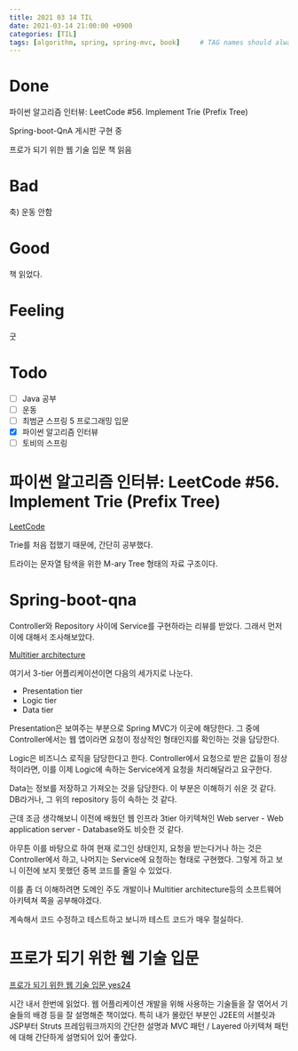 ```yaml
---
title: 2021 03 14 TIL
date: 2021-03-14 21:00:00 +0900
categories: [TIL]
tags: [algorithm, spring, spring-mvc, book]     # TAG names should always be lowercase
---
```


# Done

파이썬 알고리즘 인터뷰: LeetCode #56. Implement Trie (Prefix Tree)

Spring-boot-QnA 게시판 구현 중

프로가 되기 위한 웹 기술 입문 책 읽음

# Bad

축) 운동 안함

# Good

책 읽었다.

# Feeling

굿

# Todo

- [ ] Java 공부
- [ ] 운동
- [ ] 최범균 스프링 5 프로그래밍 입문
- [x] 파이썬 알고리즘 인터뷰
- [ ] 토비의 스프링

# 파이썬 알고리즘 인터뷰: LeetCode #56. Implement Trie (Prefix Tree)

[LeetCode](https://leetcode.com/problems/kth-largest-element-in-an-array/)

Trie를 처음 접했기 때문에, 간단히 공부했다.

트라이는 문자열 탐색을 위한 M-ary Tree 형태의 자료 구조이다.

# Spring-boot-qna

Controller와 Repository 사이에 Service를 구현하라는 리뷰를 받았다. 그래서 먼저 이에 대해서 조사해보았다.

[Multitier architecture](https://en.wikipedia.org/wiki/Multitier_architecture)

여기서 3-tier 어플리케이션이면 다음의 세가지로 나눈다.

- Presentation tier
- Logic tier
- Data tier

Presentation은 보여주는 부분으로 Spring MVC가 이곳에 해당한다. 그 중에 Controller에서는 웹 앱이라면 요청이 정상적인 형태인지를 확인하는 것을 담당한다.

Logic은 비즈니스 로직을 담당한다고 한다. Controller에서 요청으로 받은 값들이 정상적이라면, 이를 이제 Logic에 속하는 Service에게 요청을 처리해달라고 요구한다.

Data는 정보를 저장하고 가져오는 것을 담당한다. 이 부분은 이해하기 쉬운 것 같다. DB라거나, 그 위의 repository 등이 속하는 것 같다.

근데 조금 생각해보니 이전에 배웠던 웹 인프라 3tier 아키텍쳐인 Web server - Web application server - Database와도 비슷한 것 같다.

아무튼 이를 바탕으로 하여 현재 로그인 상태인지, 요청을 받는다거나 하는 것은 Controller에서 하고, 나머지는 Service에 요청하는 형태로 구현했다. 그렇게 하고 보니 이전에 보지 못했던 중복 코드를 줄일 수 있었다.

이를 좀 더 이해하려면 도메인 주도 개발이나 Multitier architecture등의 소프트웨어 아키텍쳐 쪽을 공부해야겠다.

계속해서 코드 수정하고 테스트하고 보니까 테스트 코드가 매우 절실하다.

# 프로가 되기 위한 웹 기술 입문

[프로가 되기 위한 웹 기술 입문 yes24](http://www.yes24.com/Product/Goods/6721651?OzSrank=1)

시간 내서 한번에 읽었다. 웹 어플리케이션 개발을 위해 사용하는 기술들을 잘 엮어서 기술들의 배경 등을 잘 설명해준 책이었다. 특히 내가 몰랐던 부분인 J2EE의 서블릿과 JSP부터 Struts 프레임워크까지의 간단한 설명과 MVC 패턴 / Layered 아키텍쳐 패턴에 대해 간단하게 설명되어 있어 좋았다.


